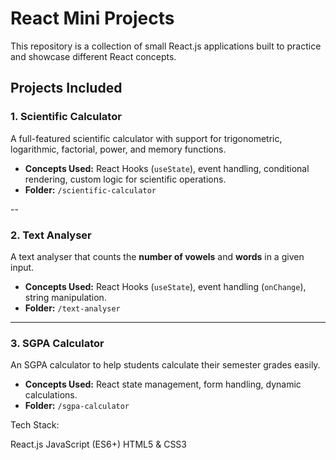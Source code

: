 # React Mini Projects

This repository is a collection of small React.js applications built to practice and showcase different React concepts.  

## Projects Included

### 1. Scientific Calculator
A full-featured scientific calculator with support for trigonometric, logarithmic, factorial, power, and memory functions.  
- **Concepts Used:** React Hooks (`useState`), event handling, conditional rendering, custom logic for scientific operations.  
- **Folder:** `/scientific-calculator`

--

### 2. Text Analyser
A text analyser that counts the **number of vowels** and **words** in a given input.  
- **Concepts Used:** React Hooks (`useState`), event handling (`onChange`), string manipulation.  
- **Folder:** `/text-analyser`

---

### 3. SGPA Calculator
An SGPA calculator to help students calculate their semester grades easily.  
- **Concepts Used:** React state management, form handling, dynamic calculations.  
- **Folder:** `/sgpa-calculator`

Tech Stack:

React.js
JavaScript (ES6+)
HTML5 & CSS3
